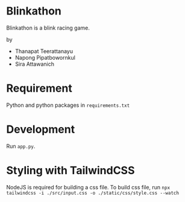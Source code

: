 # Blinkathon
Blinkathon is a blink racing game.

by
- Thanapat Teerattanayu
- Napong Pipatbowornkul
- Sira Attawanich

# Requirement
Python and python packages in `requirements.txt`

# Development
Run `app.py`.

# Styling with TailwindCSS
NodeJS is required for building a css file. 
To build css file, run `npx tailwindcss -i ./src/input.css -o ./static/css/style.css --watch`
